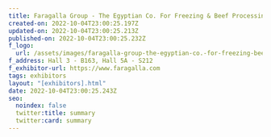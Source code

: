 ```yaml
---
title: Faragalla Group - The Egyptian Co. For Freezing & Beef Processing
created-on: 2022-10-04T23:00:25.197Z
updated-on: 2022-10-04T23:00:25.213Z
published-on: 2022-10-04T23:00:25.232Z
f_logo:
  url: /assets/images/faragalla-group-the-egyptian-co.-for-freezing-beef-processing-.jpg
f_address: Hall 3 - B163, Hall 5A - S212
f_exhibitor-url: https://www.faragalla.com
tags: exhibitors
layout: "[exhibitors].html"
date: 2022-10-04T23:00:25.243Z
seo:
  noindex: false
  twitter:title: summary
  twitter:card: summary
---
```

